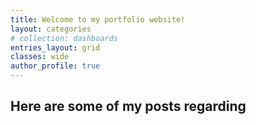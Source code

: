 ```yaml
---
title: Welcome to my portfolio website!
layout: categories
# collection: dashboards
entries_layout: grid
classes: wide
author_profile: true
---
```


## Here are some of my posts regarding